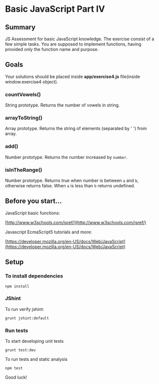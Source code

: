 # Basic JavaScript Part IV

## Summary

JS Assessment for basic JavaScript knowledge. The exercise consist of a few simple tasks. You are supposed to implement functions, having provided only the function name and purpose.

## Goals

Your solutions should be placed inside **app/exercise4.js** file(inside window.exercise4 object).

### countVowels()

String prototype. Returns the number of vowels in string.

### arrayToString()

Array prototype. Returns the string of elements (separated by ' ') from array.

### add()

Number prototype. Returns the number increased by `number`.

### isInTheRange()

Number prototype. Returns true when number is between `a` and `b`, otherwise returns false. When `a` is less than `b` returns undefined.

## Before you start...

JavaScript basic functions: 

[http://www.w3schools.com/jsref/](http://www.w3schools.com/jsref/)
    
Javascript EcmaScript5 tutorials and more: 

[https://developer.mozilla.org/en-US/docs/Web/JavaScript](https://developer.mozilla.org/en-US/docs/Web/JavaScript)    

## Setup

### To install dependencies

    npm install

### JShint

To run verify jshint:

    grunt jshint:default

### Run tests

To start developing unit tests

    grunt test:dev
 
To run tests and static analysis

    npm test

Good luck!
 
